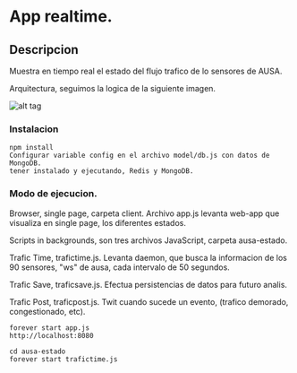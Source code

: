 
App realtime.
==================

## Descripcion

Muestra en tiempo real el estado del flujo trafico de lo sensores de AUSA.

Arquitectura, seguimos la logica de la siguiente imagen.

![alt tag](http://cdn.venublog.com/wp-content/uploads/2013/06/realtime.png)

### Instalacion

```
npm install 
Configurar variable config en el archivo model/db.js con datos de MongoDB.
tener instalado y ejecutando, Redis y MongoDB.
```

### Modo de ejecucion.

Browser, single page, carpeta client.
Archivo app.js levanta web-app que visualiza en single page, los diferentes estados.

Scripts in backgrounds, son tres archivos JavaScript, carpeta ausa-estado.

Trafic Time, trafictime.js.
Levanta daemon, que busca la informacion de los 90 sensores, "ws" de ausa, cada intervalo de 50 segundos.

Trafic Save, traficsave.js.
Efectua persistencias de datos para futuro analis.

Trafic Post, traficpost.js.
Twit cuando sucede un evento, (trafico demorado, congestionado, etc).

```
forever start app.js
http://localhost:8080

cd ausa-estado
forever start trafictime.js
```
